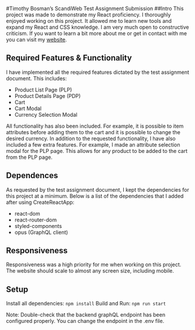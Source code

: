 #Timothy Bosman’s ScandiWeb Test Assignment Submission 
##Intro
This project was made to demonstrate my React proficiency. I thoroughly enjoyed working on this project. It allowed me to learn new tools and expand my React and CSS knowledge. I am very much open to constructive criticism.
If you want to learn a bit more about me or get in contact with me you can visit my [website](www.timothybosman.co.za). 

## Required Features & Functionality
I have implemented all the required features dictated by the test assignment document.
This includes:
- Product List Page (PLP)
- Product Details Page (PDP)
- Cart
- Cart Modal
- Currency Selection Modal

All functionality has also been included. For example, it is possible to item attributes before adding them to the cart and it is possible to change the desired currency. In addition to the requested functionality, I have also included a few extra features. For example, I made an attribute selection modal for the PLP page. This allows for any product to be added to the cart from the PLP page. 

## Dependences
As requested by the test assignment document, I kept the dependencies for this project at a minimum. Below is a list of the dependencies that I added after using CreateReactApp:
- react-dom
- react-router-dom
- styled-components
- opus (GraphQL client)

## Responsiveness
Responsiveness was a high priority for me when working on this project. The website should scale to almost any screen size, including mobile.

## Setup
Install all dependencies: `npm install`
Build and Run: `npm run start`

Note: Double-check that the backend graphQL endpoint has been configured properly. You can change the endpoint in the .env file.
